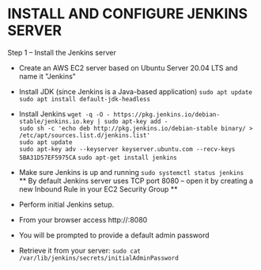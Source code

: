 # INSTALL AND CONFIGURE JENKINS SERVER
Step 1 – Install the Jenkins server <br>
- Create an AWS EC2 server based on Ubuntu Server 20.04 LTS and name it "Jenkins"
- Install JDK (since Jenkins is a Java-based application)
`sudo apt update`
`sudo apt install default-jdk-headless`
- Install Jenkins
`wget -q -O - https://pkg.jenkins.io/debian-stable/jenkins.io.key | sudo apt-key add -`<br>
`sudo sh -c 'echo deb http://pkg.jenkins.io/debian-stable binary/ > /etc/apt/sources.list.d/jenkins.list'`<br>
`sudo apt update`<br>
`sudo apt-key adv --keyserver keyserver.ubuntu.com --recv-keys 5BA31D57EF5975CA`
`sudo apt-get install jenkins`<br>
- Make sure Jenkins is up and running
`sudo systemctl status jenkins`<br>
** By default Jenkins server uses TCP port 8080 – open it by creating a new Inbound Rule in your EC2 Security Group **<br>

- Perform initial Jenkins setup.
- From your browser access http://<Jenkins-Server-Public-IP-Address-or-Public-DNS-Name>:8080
- You will be prompted to provide a default admin password

- Retrieve it from your server:
`sudo cat /var/lib/jenkins/secrets/initialAdminPassword`<br>
